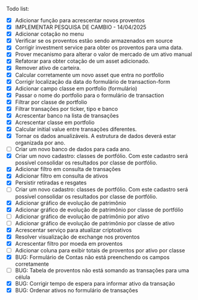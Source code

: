 Todo list:
 - [x] Adicionar função para acrescentar novos proventos
 - [x] IMPLEMENTAR PESQUISA DE CAMBIO - 14/04/2025
 - [x] Adicionar cotação no menu
 - [x] Verificar se os proventos estão sendo armazenados em source
 - [x] Corrigir investment service para obter os proventos para uma data.
 - [x] Prover mecanismo para alterar o valor de mercado de um ativo manual
 - [x] Refatorar para obter cotação de um asset adicionado.
 - [x] Remover ativo de carteira.
 - [x] Calcular corretamente um novo asset que entra no portfolio
 - [x] Corrigir localização da data do formulário de transaction-form
 - [x] Adicionar campo classe em portfolio (formulário)
 - [x] Passar o nome do portfolio para o formulário de transaction
 - [x] Filtrar por classe de portfolio
 - [x] Filtrar transações por ticker, tipo e banco
 - [x] Acrescentar banco na lista de transações
 - [x] Acrescentar classe em portfolio
 - [x] Calcular initial value entre transações diferentes.
 - [x] Tornar os dados anualizáveis. A estrutura de dados deverá estar organizada por ano.
 - [ ] Criar um novo banco de dados para cada ano.
 - [x] Criar um novo cadastro: classes de portfólio. Com este cadastro será possível consolidar os resultados por classe de portfólio.
 - [x] Adicionar filtro em consulta de transações
 - [x] Adicionar filtro em consulta de ativos
 - [x] Persistir retiradas e resgates
 - [ ] Criar um novo cadastro: classes de portfólio. Com este cadastro será possível consolidar os resultados por classe de portfólio.
 - [x] Adicionar gráfico de evolução de patrimônio
 - [x] Adicionar gráfico de evolução de patrimônio por classe de portfólio
 - [ ] Adicionar gráfico de evolução de patrimônio por ativo
 - [ ] Adicionar gráfico de evolução de patrimônio por classe de ativo
 - [x] Acrescentar serviço para atualizar criptoativos
 - [x] Resolver visualização de exchange nos proventos
 - [x] Acrescentar filtro por moeda em proventos
 - [ ] Adicionar coluna para exibir totais de proventos por ativo por classe
 - [x] BUG: Formulário de Contas não está preenchendo os campos corretamente
 - [ ] BUG: Tabela de proventos não está somando as transações para uma célula
 - [x] BUG: Corrigir tempo de espera para informar ativo da transação
 - [x] BUG: Ordenar ativos no formulário de transações